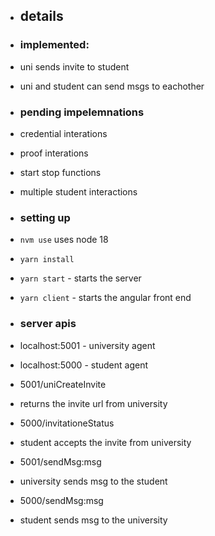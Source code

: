 
- ## details

- ### implemented:
- uni sends invite to student
- uni and student can send msgs to eachother

- ### pending impelemnations 
- credential interations
- proof interations
- start stop functions
- multiple student interactions

- ### setting up
- `nvm use` uses node 18
- `yarn install`
- `yarn start` - starts the server
- `yarn client` - starts the angular front end

- ### server apis

- localhost:5001 - university agent
- localhost:5000 - student agent

- 5001/uniCreateInvite
- returns the invite url from university

- 5000/invitationeStatus
- student accepts the invite from university

- 5001/sendMsg:msg
- university sends msg to the student

- 5000/sendMsg:msg
- student sends msg to the university